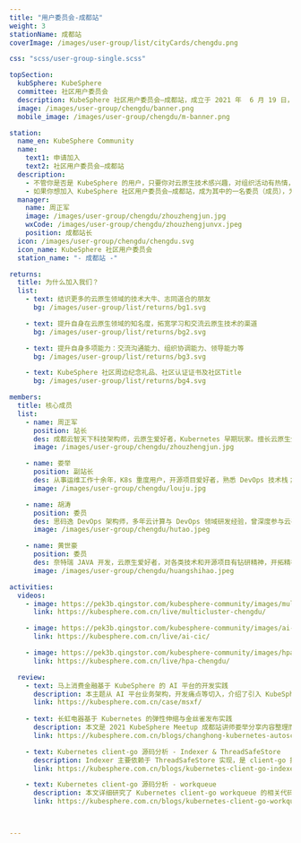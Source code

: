 ```yaml
---
title: "用户委员会-成都站"
weight: 3
stationName: 成都站
coverImage: /images/user-group/list/cityCards/chengdu.png

css: "scss/user-group-single.scss"

topSection:
  kubSphere: KubeSphere 
  committee: 社区用户委员会
  description: KubeSphere 社区用户委员会—成都站，成立于 2021 年  6 月 19 日，是由活跃在成都的 KubeSphere 社区用户和成员组成。初创核心成员 3 人。
  image: /images/user-group/chengdu/banner.png
  mobile_image: /images/user-group/chengdu/m-banner.png

station:
  name_en: KubeSphere Community
  name: 
    text1: 申请加入
    text2: 社区用户委员会—成都站
  description: 
    - 不管你是否是 KubeSphere 的用户，只要你对云原生技术感兴趣，对组织活动有热情，对发展 KubeSphere 社区有想法，即可申请加入 KubeSphere 社区成都用户委员会。
    - 如果你想加入 KubeSphere 社区用户委员会—成都站，成为其中的一名委员（成员），为发展 KubeSphere 社区贡献自己的一份力量，可添加成都站站长微信申请，并可加入 KubeSphere 开源社区成都站微信群。
  manager: 
    name: 周正军
    image: /images/user-group/chengdu/zhouzhengjun.jpg
    wxCode: /images/user-group/chengdu/zhouzhengjunvx.jpeg
    position: 成都站长
  icon: /images/user-group/chengdu/chengdu.svg
  icon_name: KubeSphere 社区用户委员会
  station_name: "- 成都站 -"

returns:
  title: 为什么加入我们？
  list:
    - text: 结识更多的云原生领域的技术大牛、志同道合的朋友
      bg: /images/user-group/list/returns/bg1.svg

    - text: 提升自身在云原生领域的知名度，拓宽学习和交流云原生技术的渠道
      bg: /images/user-group/list/returns/bg2.svg

    - text: 提升自身多项能力：交流沟通能力、组织协调能力、领导能力等
      bg: /images/user-group/list/returns/bg3.svg

    - text: KubeSphere 社区周边纪念礼品、社区认证证书及社区Title
      bg: /images/user-group/list/returns/bg4.svg

members:
  title: 核心成员
  list:
    - name: 周正军
      position: 站长
      des: 成都云智天下科技架构师，云原生爱好者，Kubernetes 早期玩家。擅长云原生分布式架构、大数据架构等；负责公司云原生基础平台搭建、大数据架构搭建等。
      image: /images/user-group/chengdu/zhouzhengjun.jpg

    - name: 娄举
      position: 副站长
      des: 从事运维工作十余年，K8s 重度用户，开源项目爱好者，熟悉 DevOps 技术栈；目前就职于马上消费金融，担任 SaaS 平台高级 SRE 工程师一职，负责公司 SaaS 平台 K8s 改造等。 
      image: /images/user-group/chengdu/louju.jpg

    - name: 胡涛
      position: 委员
      des: 思码逸 DevOps 架构师，多年云计算与 DevOps 领域研发经验，曾深度参与云平台从 0 到 1 建设，主导云研发团队 DevOps 流程制定与工具链开发工作。现主要专注于开源 DevOps 工具链管理工具 DevStream 研发工作。
      image: /images/user-group/chengdu/hutao.jpeg

    - name: 黄世豪
      position: 委员
      des: 奈特瑞 JAVA 开发，云原生爱好者，对各类技术和开源项目有钻研精神，开拓精神。
      image: /images/user-group/chengdu/huangshihao.jpeg

activities:
  videos:
    - image: https://pek3b.qingstor.com/kubesphere-community/images/multicluster-cover.png
      link: https://kubesphere.com.cn/live/multicluster-chengdu/

    - image: https://pek3b.qingstor.com/kubesphere-community/images/ai-cic-cover.png
      link: https://kubesphere.com.cn/live/ai-cic/

    - image: https://pek3b.qingstor.com/kubesphere-community/images/hpa-cover.png
      link: https://kubesphere.com.cn/live/hpa-chengdu/

  review:
    - text: 马上消费金融基于 KubeSphere 的 AI 平台的开发实践
      description: 本主题从 AI 平台业务架构，开发痛点等切入，介绍了引入 KubeSphere 的原因、过程、收获等；进而介绍了 KubeSphere 的部署架构、配置原理、二次开发等，力求打消 KubeSphere 的神秘感。
      link: https://kubesphere.com.cn/case/msxf/
      
    - text: 长虹电器基于 Kubernetes 的弹性伸缩与金丝雀发布实践
      description: 本文是 2021 KubeSphere Meetup 成都站讲师娄举分享内容整理而成，分享了长虹智能电视增值平台项目基础架构如何借助 KubeSphere 从旧有的传统模式迁移到 Kubernetes，以及使用 KubeSphere 如何进行弹性伸缩和金丝雀发布。
      link: https://kubesphere.com.cn/blogs/changhong-kubernetes-autoscaling-canaryrelease/

    - text: Kubernetes client-go 源码分析 - Indexer & ThreadSafeStore
      description: Indexer 主要依赖于 ThreadSafeStore 实现，是 client-go 提供的一种缓存机制，通过检索本地缓存可以有效降低 apiserver 的压力，本文详细解读了 Indexer 和对应的 ThreadSafeStore 的实现。
      link: https://kubesphere.com.cn/blogs/kubernetes-client-go-indexer-threadsafestore/

    - text: Kubernetes client-go 源码分析 - workqueue
      description: 本文详细研究了 Kubernetes client-go workqueue 的相关代码。
      link: https://kubesphere.com.cn/blogs/kubernetes-client-go-workqueue/



---
```

